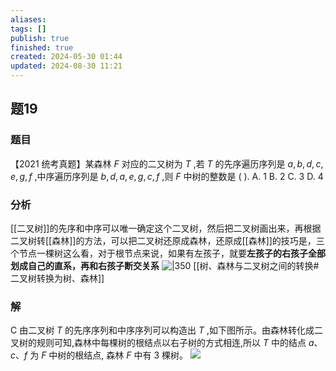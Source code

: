 ```yaml
---
aliases: 
tags: []
publish: true
finished: true
created: 2024-05-30 01:44
updated: 2024-08-30 11:21
---
```

## 题19
### 题目
【2021 统考真题】某森林 $F$ 对应的二又树为 $T$ ,若 $T$ 的先序遍历序列是 $a,b,d,c,e,g,f$ ,中序遍历序列是 $b,d,a,e,g,c,f$ ,则 $F$ 中树的整数是 ( ).
A. 1 
B. 2 
C. 3 
D. 4
### 分析
[[二叉树]]的先序和中序可以唯一确定这个二叉树，然后把二叉树画出来，再根据二叉树转[[森林]]的方法，可以把二叉树还原成森林，还原成[[森林]]的技巧是，三个节点一棵树这么看，对于根节点来说，如果有左孩子，就要**左孩子的右孩子全部划成自己的直系，再和右孩子断交关系**
![|350](https://img.hwenyi.tech/202408301336478.webp)
[[树、森林与二叉树之间的转换#二叉树转换为树、森林]]
### 解
C
由二叉树 $T$ 的先序序列和中序序列可以构造出 $T$ ,如下图所示。由森林转化成二叉树的规则可知,森林中每棵树的根结点以右子树的方式相连,所以 $T$ 中的结点 $a\text{、}c\text{、}f$ 为 $F$ 中树的根结点, 森林 $F$ 中有 3 棵树。
![](https://img.hwenyi.tech/202408301336693.webp)

